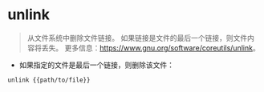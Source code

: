 # unlink

> 从文件系统中删除文件链接。
> 如果链接是文件的最后一个链接，则文件内容将丢失。
> 更多信息：<https://www.gnu.org/software/coreutils/unlink>。

- 如果指定的文件是最后一个链接，则删除该文件：

`unlink {{path/to/file}}`